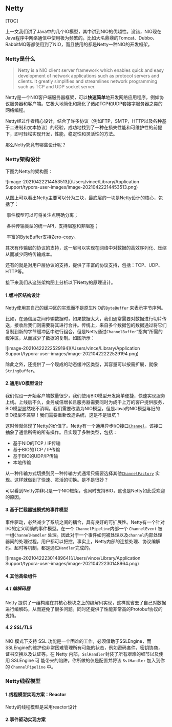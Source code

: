 ## Netty

[TOC]

上一文我们讲了Java中的几个IO模型，其中讲到NIO的优越性。没错，NIO现在Java程序中网络通信中使用极为频繁的。比如大名鼎鼎的Tomcat、Dubbo、RabbitMQ等都使用到了NIO，而且使用的都是Netty一种NIO的开发框架。

### Netty是什么

> Netty is a NIO client server framework which enables quick and easy development of network applications such as protocol servers and clients. It greatly simplifies and streamlines network programming such as TCP and UDP socket server.

Netty是一个NIO客户端服务器框架，可以**快速简单**地开发网络应用程序，例如协议服务器和客户端。它极大地简化和简化了诸如TCP和UDP套接字服务器之类的网络编程。

Netty经过作者精心设计，结合了许多协议（例如FTP，SMTP，HTTP以及各种基于二进制和文本协议）的经验，成功地找到了一种在损失性能和可维护性的前提下，即可轻松实现开发，性能，稳定性和灵活性的方法。

那么Netty究竟有哪些设计呢？

### Netty架构设计

下图为Netty的架构图：

![image-20210422214453513](/Users/vince/Library/Application Support/typora-user-images/image-20210422214453513.png)

从图上可以看出Netty主要可以分为三块，最底层的一块是Netty设计的核心，包括了：

​	事件模型可以可将关注点明确分离；

​	各种传输类型的统一API，支持阻塞和非阻塞；

​	丰富的ByteBuffer支持Zero-copy。

其次有传输层的协议的支持，这一层可以实现在网络中对数据的高效序列化、压缩从而减少网络传输成本。

还有的就是对用户层协议的支持，提供了丰富的协议支持，包括：TCP、UDP、HTTP等。

接下来我们从这张架构图上分析以下Netty的原理设计。

#### 1.缓冲区结构设计

Netty使用其自己的缓冲区的实现而不是原生NIO的`ByteBuffer` 来表示字节序列。

比如，在通信层之间传输数据时，如果数据太大，我们通常需要对数据进行切片传送，接收后我们则需要将其进行合并。传统上，来自多个数据包的数据通过将它们复制到新的字节缓冲区中进行组合，但是Netty通过`ChannelBuffer`“指向”所需的缓冲区，从而减少了数据的复制。如图所示：

![image-20210422222529194](/Users/vince/Library/Application Support/typora-user-images/image-20210422222529194.png)

除此之外，还提供了一个现成的动态缓冲区类型，其容量可以按需扩展，就像`StringBuffer`。

#### 2.通用I/O模型设计

我们假设一开始客户端数量很少，我们使用BIO模型开发简单便捷，快速实现服务上线。上线后不久，业务成倍增长且服务器需要同时为成千上万的客户提供服务，BIO模型显然吃不消啊。我们需要改造为NIO模型，但是Java的NIO模型与旧的BIO模型不兼容！我们需要重新改造系统，这是不是很坑？

这时候就体现了Netty的价值了。Netty有一个通用异步I/O接口[`Channel`](http://static.netty.io/3.5/api/org/jboss/netty/channel/Channel.html)，该接口抽象了通信所需的所有操作。且实现了多种类型，包括：

- 基于NIO的TCP / IP传输
- 基于BIO的TCP / IP传输
- 基于BIO的UDP/IP传输
- 本地传输

从一种传输方式切换到另一种传输方式通常只需要选择其他[`ChannelFactory`](http://static.netty.io/3.5/api/org/jboss/netty/channel/ChannelFactory.html) 实现。这样就做到了快速、灵活的切换。是不是很妙？

可以看到Netty并非只是一个NIO框架，也同时支持BIO，这也是Netty如此受欢迎的原因。

#### 3.基于拦截器链模式的事件模型

事件驱动，必然减少了系统之间的耦合，具有良好的可扩展性。Netty有一个针对I/O的定义明确的事件模型。在一个 `ChannelPipeline`内部一个 `ChannelEvent` 被一组`ChannelHandler` 处理。因此对于一个事件如何被处理以及`channel`内部处理器间的处理过程，用户都可以把控。事实上，Netty内部的连接处理、协议编解码、超时等机制，都是通过`Handler`完成的。

![image-20210422230148964](/Users/vince/Library/Application Support/typora-user-images/image-20210422230148964.png)

#### 4.其他高级组件

##### 4.1 编解码器

Netty 提供了一组构建在其核心模块之上的编解码实现，这样就省去了自己对数据进行编解码，从而避免了很多问题。同时还提供了性能非常高的Protobuf协议的支持。

##### 4.2 SSL/TLS

NIO 模式下支持 SSL 功能是一个困难的工作，必须借助于SSLEngine，而SSLEngine的维护也非常困难管理所有可能的状态，例如密码套件，密钥协商，证书交换以及认证等。在 Netty 内部，`SslHandler`封装了所有艰难的细节以及使用 SSLEngine 可 能带来的陷阱。你所做的仅是配置并将该 `SslHandler` 加入到你的 `ChannelPipeline` 中。

### Netty线程模型



#### 1.线程模型实现方案：Reactor

Netty的线程模型是采用reactor设计

#### 2.事件驱动实现方案







